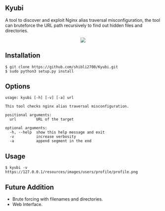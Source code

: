 ## Kyubi

A tool to discover and exploit Nginx alias traversal misconfiguration, the tool can bruteforce the URL path recursively to find out hidden files and directories.

<p align="center"><img src="https://i.postimg.cc/NfvjVmJj/Capture.jpg" /></p>

## Installation

```
$ git clone https://github.com/shibli2700/Kyubi.git
$ sudo python3 setup.py install
```

## Options
```
usage: kyubi [-h] [-v] [-a] url

This tool checks nginx alias traversal misconfiguration.

positional arguments:
  url         URL of the target

optional arguments:
  -h, --help  show this help message and exit
  -v          increase verbosity
  -a          append segment in the end
  ```

## Usage

```
$ kyubi -v https://127.0.0.1/resources/images/users/profile/profile.png
```

## Future Addition

* Brute forcing with filenames and directories.
* Web Interface.

